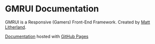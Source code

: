 # GMRUI Documentation

GMRUI is a Responsive (Gamers) Front-End Framework. Created by [Matt Litherland](http://twitter.com/mattsince87).

[Documentation](http://ryzedev.github.io/gmrui/) hosted with [GitHub Pages](http://pages.github.com)